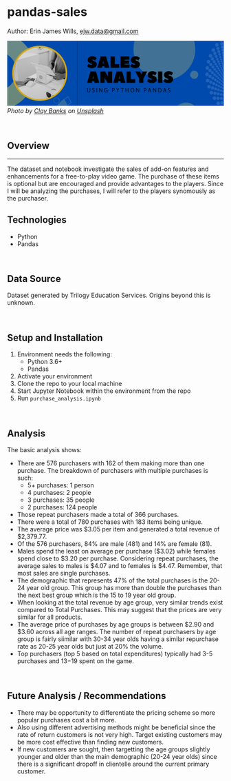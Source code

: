 # pandas-sales 

Author:  Erin James Wills, ejw.data@gmail.com  

![Analysis of Purchasing Data](./images/sales-pandas.png)  
<cite>Photo by [Clay Banks](https://unsplash.com/@claybanks?utm_source=unsplash&utm_medium=referral&utm_content=creditCopyText) on [Unsplash](https://unsplash.com/s/photos/sales?utm_source=unsplash&utm_medium=referral&utm_content=creditCopyText)</cite>

<br>

## Overview
<hr>
The dataset and notebook investigate the sales of add-on features and enhancements for a free-to-play video game.  The purchase of these items is optional but are encouraged and provide advantages to the players.  Since I will be analyzing the purchases, I will refer to the players synomously as the purchaser.  

<br>

## Technologies  
*  Python
*  Pandas

<br>


## Data Source  
Dataset generated by Trilogy Education Services. Origins beyond this is unknown. 

<br>

## Setup and Installation  
1. Environment needs the following:  
    *  Python 3.6+  
    *  Pandas  
1. Activate your environment
1. Clone the repo to your local machine
1. Start Jupyter Notebook within the environment from the repo
1. Run `purchase_analysis.ipynb` 

<br>

## Analysis  

The basic analysis shows:
*  There are 576 purchasers with 162 of them making more than one purchase.  The breakdown of purchasers with multiple purchases is such:  
   *  5+ purchases:  1 person
   *  4  purchases:  2 people
   *  3  purchases:  35 people
   *  2  purchases:  124 people  
*  Those repeat purchasers made a total of 366 purchases.  
*  There were a total of 780 purchases with 183 items being unique.  
*  The average price was $3.05 per item and generated a total revenue of $2,379.77.  
*  Of the 576 purchasers, 84% are male (481) and 14% are female (81).
*  Males spend the least on average per purchase ($3.02) while females spend close to $3.20 per purchase.  Considering repeat purchases, the average sales to males is $4.07 and to females is $4.47.  Remember, that most sales are single purchases.  
*  The demographic that represents 47% of the total purchases is the 20-24 year old group.  This group has more than double the purchases than the next best group which is the 15 to 19 year old group.  
*  When looking at the total revenue by age group, very similar trends exist compared to Total Purchases.    This may suggest that the prices are very similar for all products.  
* The average price of purchases by age groups is between $2.90 and $3.60 across all age ranges.  The number of repeat purchasers by age group is fairly siimilar with 30-34 year olds having a similar repurchase rate as 20-25 year olds but just at 20% the volume.  
*  Top purchasers (top 5 based on total expenditures) typically had 3-5 purchases and $13-$19 spent on the game.    

<br>

## Future Analysis / Recommendations
*  There may be opportunity to differentiate the pricing scheme so more popular purchases cost a bit more.  
*  Also using different advertising methods might be beneficial since the rate of return customers is not very high.  Target existing customers may be more cost effective than finding new customers.  
*  If new customers are sought, then targetting the age groups slightly younger and older than the main demographic (20-24 year olds) since there is a significant dropoff in clientelle around the current primary customer.